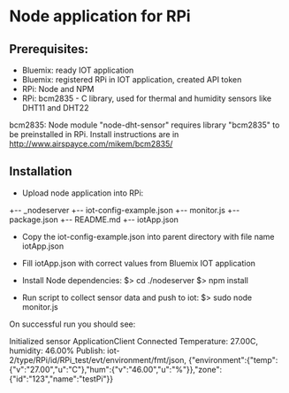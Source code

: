 # Node application for RPi

## Prerequisites:

* Bluemix: ready IOT application
* Bluemix: registered RPi in IOT application, created API token
* RPi: Node and NPM
* RPi: bcm2835 - C library, used for thermal and humidity sensors like DHT11 and DHT22

bcm2835: Node module "node-dht-sensor" requires library "bcm2835" to be preinstalled in RPi.
Install instructions are in http://www.airspayce.com/mikem/bcm2835/

## Installation

* Upload node application into RPi:

+-- _nodeserver
    +-- iot-config-example.json
    +-- monitor.js
    +-- package.json
    +-- README.md
+-- iotApp.json

* Copy the iot-config-example.json into parent directory with file name iotApp.json
* Fill iotApp.json with correct values from Bluemix IOT application
* Install Node dependencies:
$> cd ./nodeserver
$> npm install

* Run script to collect sensor data and push to iot:
$> sudo node monitor.js

On successful run you should see:

Initialized sensor
ApplicationClient Connected
Temperature: 27.00C, humidity: 46.00%
Publish: iot-2/type/RPi/id/RPi_test/evt/environment/fmt/json, {"environment":{"temp":{"v":"27.00","u":"C"},"hum":{"v":"46.00","u":"%"}},"zone":{"id":"123","name":"testPi"}}
